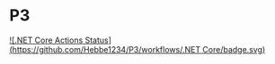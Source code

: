 # P3

[![.NET Core Actions Status](https://github.com/Hebbe1234/P3/workflows/.NET Core/badge.svg)](https://github.com/Hebbe1234/p3/actions)

